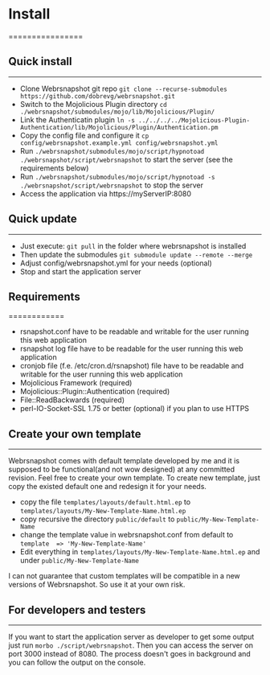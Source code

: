 # Install
================



## Quick install
----------------

* Clone Webrsnapshot git repo `git clone --recurse-submodules https://github.com/dobrevg/webrsnapshot.git`
* Switch to the Mojolicious Plugin directory `cd ./webrsnapshot/submodules/mojo/lib/Mojolicious/Plugin/`
* Link the Authenticatin plugin `ln -s ../../../../Mojolicious-Plugin-Authentication/lib/Mojolicious/Plugin/Authentication.pm`
* Copy the config file and configure it `cp config/webrsnapshot.example.yml config/webrsnapshot.yml`
* Run `./webrsnapshot/submodules/mojo/script/hypnotoad ./webrsnapshot/script/webrsnapshot` to start the server (see the requirements below)
* Run `./webrsnapshot/submodules/mojo/script/hypnotoad -s ./webrsnapshot/script/webrsnapshot` to stop the server
* Access the application via https://myServerIP:8080


## Quick update
----------------

* Just execute: `git pull` in the folder where webrsnapshot is installed
* Then update the submodules `git submodule update --remote --merge`
* Adjust config/webrsnapshot.yml for your needs (optional)
* Stop and start the application server


## Requirements
============ 

* rsnapshot.conf have to be readable and writable for the user running this web application
* rsnapshot log file have to be readable for the user running this web application
* cronjob file (f.e. /etc/cron.d/rsnapshot) file have to be readable and writable for the user running this web application
* Mojolicious Framework (required)
* Mojolicious::Plugin::Authentication (required)
* File::ReadBackwards (required)
* perl-IO-Socket-SSL 1.75 or better (optional) if you plan to use HTTPS


## Create your own template
----------------

Webrsnapshot comes with default template developed by me and it is supposed to be functional(and not wow designed) at any committed revision. Feel free to create your own template. To create new template, just copy the existed default one and redesign it for your needs.

* copy the file `templates/layouts/default.html.ep` to `templates/layouts/My-New-Template-Name.html.ep`
* copy recursive the directory `public/default` to `public/My-New-Template-Name`
* change the template value in webrsnapshot.conf from default to `template  => 'My-New-Template-Name'`
* Edit everything in `templates/layouts/My-New-Template-Name.html.ep` and under `public/My-New-Template-Name`

I can not guarantee that custom templates will be compatible in a new versions of Webrsnapshot. So use it at your own risk.

## For developers and testers
----------------

If you want to start the application server as developer to get some output just run `morbo ./script/webrsnapshot`. Then you can access the server on port 3000 instead of 8080. The process doesn't goes in background and you can follow the output on the console. 
